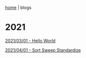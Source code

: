 [home](./index) | blogs

# 2021

[2021/03/01 - Hello World ](./2021/helloWorld)

[2021/04/01 - Sort Sweep Standardize ](./2021/sortSweepStandardize)